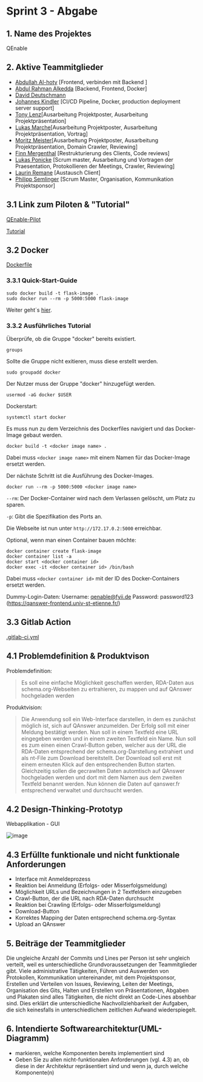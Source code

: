 # Sprint 3 - Abgabe

## 1. Name des Projektes

QEnable

## 2. Aktive Teammitglieder 

   - [Abdullah Al-hoty](https://gitlab-softwareprojekt.fim.htwk-leipzig.de/users/aalhoty/activity) [Frontend, verbinden mit Backend ]
   - [Abdul Rahman Alkedda](https://gitlab-softwareprojekt.fim.htwk-leipzig.de/users/aalkedda/activity) [Backend, Frontend, Docker]
   - [David Deutschmann](https://gitlab-softwareprojekt.fim.htwk-leipzig.de/users/users/ddeutsch/activity)
   - [Johannes Kindler](https://gitlab-softwareprojekt.fim.htwk-leipzig.de/users/jkindler/activity) [CI/CD Pipeline, Docker, production deployment server support]
   - [Tony Lenz](https://gitlab-softwareprojekt.fim.htwk-leipzig.de/users/tlenz1/activity)[Ausarbeitung Projektposter, Ausarbeitung Projektpräsentation]
   - [Lukas Marche](https://gitlab-softwareprojekt.fim.htwk-leipzig.de/users/lmarche/activity)[Ausarbeitung Projektposter, Ausarbeitung Projektpräsentation, Vortrag]
   - [Moritz Meister](https://gitlab-softwareprojekt.fim.htwk-leipzig.de/users/mmeister/activity)[Ausarbeitung Projektposter, Ausarbeitung Projektpräsentation, Domain Crawler, Reviewing]
   - [Finn Mergenthal](https://gitlab-softwareprojekt.fim.htwk-leipzig.de/users/users/fmergent/activity) [Restrukturierung des Clients, Code reviews]
   - [Lukas Ponicke](https://gitlab-softwareprojekt.fim.htwk-leipzig.de/users/lponicke/activity) [Scrum master, Ausarbeitung und Vortragen der Praesentation, Protokollieren der Meetings, Crawler, Reviewing]
   - [Laurin Remane](https://gitlab-softwareprojekt.fim.htwk-leipzig.de/users/users/mremane/activity) [Austausch Client]
   - [Philipp Semlinger](https://gitlab-softwareprojekt.fim.htwk-leipzig.de/users/users/psemling/activity) [Scrum Master, Organisation, Kommunikation Projektsponsor]

## 3.1 Link zum Piloten & "Tutorial"

[QEnable-Pilot](https://gitlab-softwareprojekt.fim.htwk-leipzig.de/pdus/plattform-zur-datensammlung-und-suchmaschinenerzeugung/-/tree/developement)

[Tutorial](https://gitlab-softwareprojekt.fim.htwk-leipzig.de/pdus/plattform-zur-datensammlung-und-suchmaschinenerzeugung/-/blob/developement/README.md)

## 3.2 Docker

[Dockerfile](https://gitlab-softwareprojekt.fim.htwk-leipzig.de/pdus/plattform-zur-datensammlung-und-suchmaschinenerzeugung/-/blob/developement/Dockerfile)

### 3.3.1 Quick-Start-Guide

    sudo docker build -t flask-image .
    sudo docker run --rm -p 5000:5000 flask-image

Weiter geht´s [hier](#ip).

### 3.3.2 Ausführliches Tutorial

Überprüfe, ob die Gruppe "docker" bereits existiert.

    groups 
    
Sollte die Gruppe nicht exitieren, muss diese erstellt werden.

    sudo groupadd docker


Der Nutzer muss der Gruppe "docker" hinzugefügt werden.

    usermod -aG docker $USER

Dockerstart:

    systemctl start docker

Es muss nun zu dem Verzeichnis des Dockerfiles navigiert und das Docker-Image gebaut werden.

    docker build -t <docker image name> .

Dabei muss `<docker image name>` mit einem Namen für das Docker-Image ersetzt werden. 

Der nächste Schritt ist die Ausführung des Docker-Images.

    docker run --rm -p 5000:5000 <docker image name>


`--rm`: Der Docker-Container wird nach dem Verlassen gelöscht, um Platz zu sparen.

`-p`: Gibt die Spezifikation des Ports an.

<a name="ip" ></a>Die Webseite ist nun unter `http://172.17.0.2:5000` erreichbar.


Optional, wenn man einen Container bauen möchte: 

    docker container create flask-image
    docker container list -a 
    docker start <docker container id>
    docker exec -it <docker container id> /bin/bash

Dabei muss `<docker container id>` mit der ID des Docker-Containers ersetzt werden. 

Dummy-Login-Daten:
Username: qenable@fyii.de
Password: password123
(https://qanswer-frontend.univ-st-etienne.fr/)

## 3.3 Gitlab Action

[.gitlab-ci.yml](https://gitlab-softwareprojekt.fim.htwk-leipzig.de/pdus/plattform-zur-datensammlung-und-suchmaschinenerzeugung/-/blob/developement/.gitlab-ci.yml)

## 4.1 Problemdefinition & Produktvison

Problemdefinition:
> Es soll eine einfache Möglichkeit geschaffen werden, RDA-Daten aus schema.org-Webseiten zu ertrahieren, zu mappen und auf QAnswer hochgeladen werden

Produktvision: 
> Die Anwendung soll ein Web-Interface darstellen, in dem es zunächst möglich ist, sich auf QAnswer anzumelden. Der Erfolg soll mit einer Meldung bestätigt werden. Nun soll in einem Textfeld eine URL eingegeben werden und in einem zweiten Textfeld ein Name. Nun soll es zum einen einen Crawl-Button geben, welcher aus der URL die RDA-Daten entsprechend der schema.org-Darstellung extrahiert und als nt-File zum Download bereitstellt. Der Download soll erst mit einem erneuten Klick auf den entsprechenden Button starten. Gleichzeitig sollen die gecrawlten Daten automtisch auf QAnswer hochgeladen werden und dort mit dem Namen aus dem zweiten Textfeld benannt werden.
Nun können die Daten auf qanswer.fr entsprechend verwaltet und durchsucht werden.

  
## 4.2 Design-Thinking-Prototyp

Webapplikation - GUI

![image](https://www.imn.htwk-leipzig.de/~jkindler/PDuS/img-2.png)


## 4.3 Erfüllte funktionale und nicht funktionale Anforderungen

- Interface mit Anmeldeprozess
- Reaktion bei Anmeldung (Erfolgs- oder Misserfolgsmeldung)
- Möglichkeit URLs und Bezeichnungen in 2 Textfeldern einzugeben
- Crawl-Button, der die URL nach RDA-Daten durchsucht
- Reaktion bei Crawling (Erfolgs- oder Misserfolgsmeldung)
- Download-Button
- Korrektes Mapping der Daten entsprechend schema.org-Syntax
- Upload an QAnswer

## 5. Beiträge der Teammitglieder


Die ungleiche Anzahl der Commits und Lines per Person ist sehr ungleich verteilt, weil es unterschiedliche Grundvoraussetzungen der Teammitglieder gibt. Viele administrative Tätigkeiten, Führen und Auswerden von Protokollen, Kommunikation untereinander, mit dem Projektsponsor, Erstellen und Verteilen von Issues, Reviewing, Leiten der Meetings, Organisation des Gits, Halten und Erstellen von Präsentationen, Abgaben und Plakaten sind alles Tätigkeiten, die nicht direkt an Code-Lines absehbar sind. Dies erklärt die unterschiedliche Nachvollziehbarkeit der Aufgaben, die sich keinesfalls in unterschiedlichem zeitlichen Aufwand wiederspiegelt.

## 6. Intendierte Softwarearchitektur(UML-Diagramm)
 - markieren, welche Komponenten bereits implementiert sind
 - Geben Sie zu allen nicht-funktionalen Anforderungen (vgl. 4.3) an, ob diese in der Architektur repräsentiert sind und wenn ja, durch welche Komponente(n)
